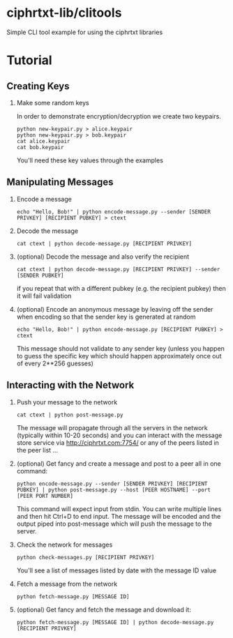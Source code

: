 # ciphrtxt-lib/clitools
Simple CLI tool example for using the ciphrtxt libraries

# Tutorial

## Creating Keys

1. Make some random keys

    In order to demonstrate encryption/decryption we create two keypairs. 

    ```
    python new-keypair.py > alice.keypair
    python new-keypair.py > bob.keypair
    cat alice.keypair
    cat bob.keypair
    ```
    
    You'll need these key values through the examples

## Manipulating Messages

1. Encode a message

    ```
    echo "Hello, Bob!" | python encode-message.py --sender [SENDER PRIVKEY] [RECIPIENT PUBKEY] > ctext
    ```

1. Decode the message

    ```
    cat ctext | python decode-message.py [RECIPIENT PRIVKEY]
    ```

1. (optional) Decode the message and also verify the recipient

    ```
    cat ctext | python decode-message.py [RECIPIENT PRIVKEY] --sender [SENDER PUBKEY]
    ```

    if you repeat that with a different pubkey (e.g. the recipient pubkey) then it will fail validation

1. (optional) Encode an anonymous message by leaving off the sender when encoding so that the sender key is generated at random

    ```
    echo "Hello, Bob!" | python encode-message.py [RECIPIENT PUBKEY] > ctext
    ```

    This message should not validate to any sender key (unless you happen to guess the specific key which should happen approximately once out of every 2**256 guesses)

## Interacting with the Network

1. Push your message to the network

    ```
    cat ctext | python post-message.py
    ```
    
    The message will propagate through all the servers in the network (typically within 10-20 seconds) and you can interact with the message store service via http://ciphrtxt.com:7754/ or any of the peers listed in the peer list ... 

1. (optional) Get fancy and create a message and post to a peer all in one command:

    ```
    python encode-message.py --sender [SENDER PRIVKEY] [RECIPIENT PUBKEY] | python post-message.py --host [PEER HOSTNAME] --port [PEER PORT NUMBER]
    ```
    
    This command will expect input from stdin. You can write multiple lines and then hit Ctrl+D to end input. The message will be encoded and the output piped into post-message which will push the message to the server. 

1. Check the network for messages

    ```
    python check-messages.py [RECIPIENT PRIVKEY]
    ```
    
    You'll see a list of messages listed by date with the message ID value
    
1. Fetch a message from the network

    ```
    python fetch-message.py [MESSAGE ID]
    ```
    
1. (optional) Get fancy and fetch the message and download it:
    
    ```
    python fetch-message.py [MESSAGE ID] | python decode-message.py [RECIPIENT PRIVKEY]
    ```
    
